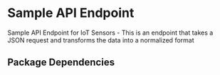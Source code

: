 # Sample API Endpoint
 Sample API Endpoint for IoT Sensors - This is an endpoint that takes a JSON request and transforms the data into a normalized format

 ## Package Dependencies

